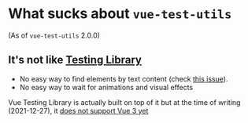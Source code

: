 # What sucks about `vue-test-utils`
(As of `vue-test-utils` 2.0.0)

## It's not like [Testing Library](https://testing-library.com/)
* No easy way to find elements by text content (check [this issue](https://github.com/vuejs/vue-test-utils/issues/960)).
* No easy way to wait for animations and visual effects

Vue Testing Library is actually built on top of it but at the time of writing (2021-12-27), it [does not support Vue 3 yet](https://github.com/testing-library/vue-testing-library/issues/176)
